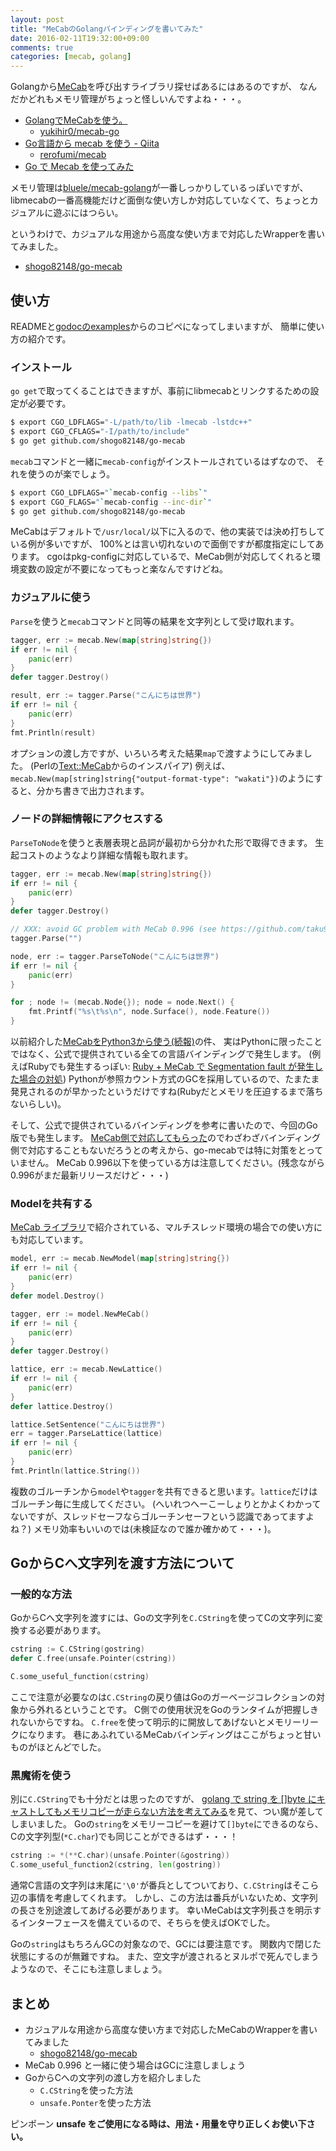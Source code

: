 ```yaml
---
layout: post
title: "MeCabのGolangバインディングを書いてみた"
date: 2016-02-11T19:32:00+09:00
comments: true
categories: [mecab, golang]
---
```



Golangから[MeCab](http://taku910.github.io/mecab/)を呼び出すライブラリ探せばあるにはあるのですが、
なんだかどれもメモリ管理がちょっと怪しいんですよね・・・。

- [GolangでMeCabを使う。](http://yukihir0.hatenablog.jp/entry/2015/01/18/164446)
  - [yukihir0/mecab-go](https://github.com/yukihir0/mecab-go)
- [Go言語から mecab を使う - Qiita](http://qiita.com/rerofumi/items/2bb1e49b20f2175ecaac)
  - [rerofumi/mecab](https://bitbucket.org/rerofumi/mecab)
- [Go で Mecab を使ってみた](http://d.hatena.ne.jp/gtaka555/20091116/p2)

メモリ管理は[bluele/mecab-golang](https://github.com/bluele/mecab-golang)が一番しっかりしているっぽいですが、
libmecabの一番高機能だけど面倒な使い方しか対応していなくて、ちょっとカジュアルに遊ぶにはつらい。

というわけで、カジュアルな用途から高度な使い方まで対応したWrapperを書いてみました。

- [shogo82148/go-mecab](https://github.com/shogo82148/go-mecab)

<!-- More -->

## 使い方

READMEと[godocのexamples](https://godoc.org/github.com/shogo82148/go-mecab#pkg-examples)からのコピペになってしまいますが、
簡単に使い方の紹介です。

### インストール

`go get`で取ってくることはできますが、事前にlibmecabとリンクするための設定が必要です。

``` bash
$ export CGO_LDFLAGS="-L/path/to/lib -lmecab -lstdc++"
$ export CGO_CFLAGS="-I/path/to/include"
$ go get github.com/shogo82148/go-mecab
```

`mecab`コマンドと一緒に`mecab-config`がインストールされているはずなので、
それを使うのが楽でしょう。

``` bash
$ export CGO_LDFLAGS="`mecab-config --libs`"
$ export CGO_FLAGS="`mecab-config --inc-dir`"
$ go get github.com/shogo82148/go-mecab
```

MeCabはデフォルトで`/usr/local/`以下に入るので、他の実装では決め打ちしている例が多いですが、
100%とは言い切れないので面倒ですが都度指定にしてあります。
cgoはpkg-configに対応しているで、MeCab側が対応してくれると環境変数の設定が不要になってもっと楽なんですけどね。


### カジュアルに使う

`Parse`を使うと`mecab`コマンドと同等の結果を文字列として受け取れます。

``` go
tagger, err := mecab.New(map[string]string{})
if err != nil {
    panic(err)
}
defer tagger.Destroy()

result, err := tagger.Parse("こんにちは世界")
if err != nil {
    panic(err)
}
fmt.Println(result)
```

オプションの渡し方ですが、いろいろ考えた結果`map`で渡すようにしてみました。
(Perlの[Text::MeCab](https://metacpan.org/release/Text-MeCab)からのインスパイア)
例えば、`mecab.New(map[string]string{"output-format-type": "wakati"})`のようにすると、分かち書きで出力されます。


### ノードの詳細情報にアクセスする

`ParseToNode`を使うと表層表現と品詞が最初から分かれた形で取得できます。
生起コストのようなより詳細な情報も取れます。

``` go
tagger, err := mecab.New(map[string]string{})
if err != nil {
    panic(err)
}
defer tagger.Destroy()

// XXX: avoid GC problem with MeCab 0.996 (see https://github.com/taku910/mecab/pull/24)
tagger.Parse("")

node, err := tagger.ParseToNode("こんにちは世界")
if err != nil {
    panic(err)
}

for ; node != (mecab.Node{}); node = node.Next() {
    fmt.Printf("%s\t%s\n", node.Surface(), node.Feature())
}
```

以前紹介した[MeCabをPython3から使う(続報)](http://shogo82148.github.io/blog/2015/12/20/mecab-in-python3-final/)の件、
実はPythonに限ったことではなく、公式で提供されている全ての言語バインディングで発生します。
(例えばRubyでも発生するっぽい: [Ruby + MeCab で Segmentation fault が発生した場合の対処](http://qiita.com/Salinger/items/3448d481b5b1e6cd2efb))
Pythonが参照カウント方式のGCを採用しているので、たまたま発見されるのが早かったというだけですね(Rubyだとメモリを圧迫するまで落ちないらしい)。

そして、公式で提供されているバインディングを参考に書いたので、今回のGo版でも発生します。
[MeCab側で対応してもらった](https://github.com/taku910/mecab/pull/24)のでわざわざバインディング側で対応することもないだろうとの考えから、go-mecabでは特に対策をとっていません。
MeCab 0.996以下を使っている方は注意してください。(残念ながら0.996がまだ最新リリースだけど・・・)


### Modelを共有する

[MeCab ライブラリ](http://taku910.github.io/mecab/libmecab.html)で紹介されている、マルチスレッド環境の場合での使い方にも対応しています。

``` go
model, err := mecab.NewModel(map[string]string{})
if err != nil {
    panic(err)
}
defer model.Destroy()

tagger, err := model.NewMeCab()
if err != nil {
    panic(err)
}
defer tagger.Destroy()

lattice, err := mecab.NewLattice()
if err != nil {
    panic(err)
}
defer lattice.Destroy()

lattice.SetSentence("こんにちは世界")
err = tagger.ParseLattice(lattice)
if err != nil {
    panic(err)
}
fmt.Println(lattice.String())
```

複数のゴルーチンから`model`や`tagger`を共有できると思います。`lattice`だけはゴルーチン毎に生成してください。
(へいれつへーこーしょりとかよくわかってないですが、スレッドセーフならゴルーチンセーフという認識であってますよね？)
メモリ効率もいいのでは(未検証なので誰か確かめて・・・)。


## GoからCへ文字列を渡す方法について

### 一般的な方法

GoからCへ文字列を渡すには、Goの文字列を`C.CString`を使ってCの文字列に変換する必要があります。

``` go
cstring := C.CString(gostring)
defer C.free(unsafe.Pointer(cstring))

C.some_useful_function(cstring)
```

ここで注意が必要なのは`C.CString`の戻り値はGoのガーベージコレクションの対象から外れるということです。
C側での使用状況をGoのランタイムが把握しきれないからですね。
`C.free`を使って明示的に開放してあげないとメモリーリークになります。
巷にあふれているMeCabバインディングはここがちょっと甘いものがほとんどでした。


### 黒魔術を使う

別に`C.CString`でも十分だとは思ったのですが、
[golang で string を []byte にキャストしてもメモリコピーが走らない方法を考えてみる](http://qiita.com/mattn/items/176459728ff4f854b165)を見て、つい魔が差してしまいました。
Goの`string`をメモリーコピーを避けて`[]byte`にできるのなら、Cの文字列型(`*C.char`)でも同じことができるはず・・・！

``` go
cstring := *(**C.char)(unsafe.Pointer(&gostring))
C.some_useful_function2(cstring, len(gostring))
```

通常C言語の文字列は末尾に`'\0'`が番兵としてついており、`C.CString`はそこら辺の事情を考慮してくれます。
しかし、この方法は番兵がいないため、文字列の長さを別途渡してあげる必要があります。
幸いMeCabは文字列長さを明示するインターフェースを備えているので、そちらを使えばOKでした。

Goの`string`はもちろんGCの対象なので、GCには要注意です。
関数内で閉じた状態にするのが無難ですね。
また、空文字が渡されるとヌルポで死んでしまうようなので、そこにも注意しましょう。


## まとめ

- カジュアルな用途から高度な使い方まで対応したMeCabのWrapperを書いてみました
  - [shogo82148/go-mecab](https://github.com/shogo82148/go-mecab)
- MeCab 0.996 と一緒に使う場合はGCに注意しましょう
- GoからCへの文字列の渡し方を紹介しました
  - `C.CString`を使った方法
  - `unsafe.Ponter`を使った方法

ピンポーン **unsafe をご使用になる時は、用法・用量を守り正しくお使い下さい。**
